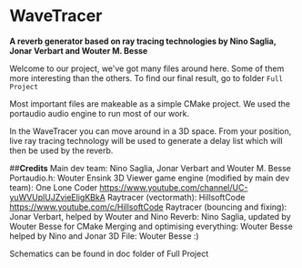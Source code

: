 # **WaveTracer**
**A reverb generator based on ray tracing technologies by Nino Saglia, Jonar Verbart and Wouter M. Besse**

Welcome to our project, we've got many files around here. Some of them more interesting than the others.
To find our final result, go to folder `Full Project`

Most important files are makeable as a simple CMake project.
We used the portaudio audio engine to run most of our work.

In the WaveTracer you can move around in a 3D space. From your position, live ray tracing technology will be used to generate a delay list which will then be used by the reverb.

##**Credits**
Main dev team: Nino Saglia, Jonar Verbart and Wouter M. Besse
Portaudio.h: Wouter Ensink
3D Viewer game engine (modified by main dev team): One Lone Coder https://www.youtube.com/channel/UC-yuWVUplUJZvieEligKBkA
Raytracer (vectormath): HillsoftCode https://www.youtube.com/c/HillsoftCode
Raytracer (bouncing and fixing): Jonar Verbart, helped by Wouter and Nino
Reverb: Nino Saglia, updated by Wouter Besse for CMake
Merging and optimising everything: Wouter Besse helped by Nino and Jonar
3D File: Wouter Besse :)

Schematics can be found in doc folder of Full Project

